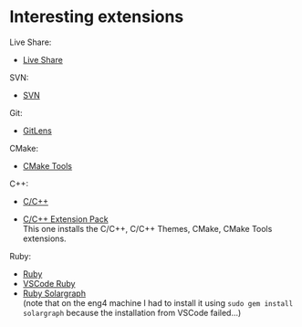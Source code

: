 # Interesting extensions

Live Share:

* [Live Share](https://code.visualstudio.com/learn/collaboration/live-share)

SVN:

* [SVN](https://marketplace.visualstudio.com/items?itemName=johnstoncode.svn-scm)

Git:

* [GitLens](https://marketplace.visualstudio.com/items?itemName=eamodio.gitlens)

CMake:

* [CMake Tools](https://marketplace.visualstudio.com/items?itemName=ms-vscode.cmake-tools)

C++:

* [C/C++](https://marketplace.visualstudio.com/items?itemName=ms-vscode.cpptools)

* [C/C++ Extension Pack](https://marketplace.visualstudio.com/items?itemName=ms-vscode.cpptools-extension-pack)<br>
This one installs the C/C++, C/C++ Themes, CMake, CMake Tools extensions.

Ruby:

* [Ruby](https://marketplace.visualstudio.com/items?itemName=rebornix.Ruby)
* [VSCode Ruby](https://marketplace.visualstudio.com/items?itemName=wingrunr21.vscode-ruby)
* [Ruby Solargraph](https://marketplace.visualstudio.com/items?itemName=castwide.solargraph)<br>
  (note that on the eng4 machine I had to install it using `sudo gem install solargraph` because the installation from VSCode failed...)
